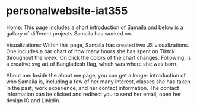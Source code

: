 # personalwebsite-iat355
Home:
This page includes a short introduction of Samaila and below is a gallary of different projects Samaila has worked on. 

Visualizations: 
Within this page, Samaila has created two JS visualizations. One includes a bar chart of how many hours she has spent on Tiktok throughout the week. On click the colors of the chart changes. Following, is a creative svg art of Bangladesh flag, which was where she was born. 

About me:
Inside the about me page, you can get a longer introduction of who Samaila is, including a few of her many interest, classes she has taken in the past, work experience, and her contact information. The contact information can be clicked and redirect you to send her email, open her design IG and Linkdin. 